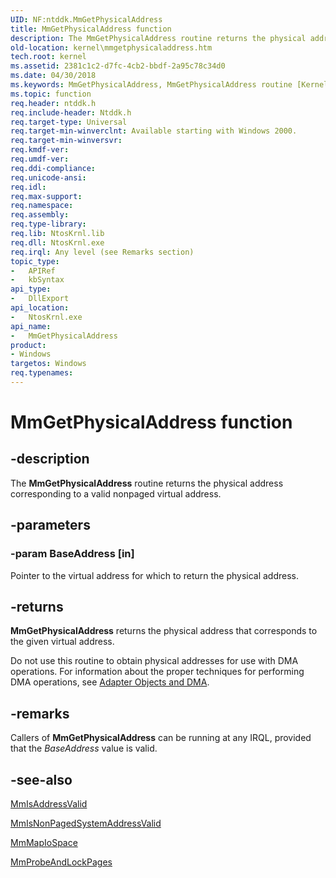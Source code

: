 ```yaml
---
UID: NF:ntddk.MmGetPhysicalAddress
title: MmGetPhysicalAddress function
description: The MmGetPhysicalAddress routine returns the physical address corresponding to a valid nonpaged virtual address.
old-location: kernel\mmgetphysicaladdress.htm
tech.root: kernel
ms.assetid: 2381c1c2-d7fc-4cb2-bbdf-2a95c78c34d0
ms.date: 04/30/2018
ms.keywords: MmGetPhysicalAddress, MmGetPhysicalAddress routine [Kernel-Mode Driver Architecture], k106_1dc50500-ccd1-41a9-8a6c-55e3e283b00b.xml, kernel.mmgetphysicaladdress, ntddk/MmGetPhysicalAddress
ms.topic: function
req.header: ntddk.h
req.include-header: Ntddk.h
req.target-type: Universal
req.target-min-winverclnt: Available starting with Windows 2000.
req.target-min-winversvr: 
req.kmdf-ver: 
req.umdf-ver: 
req.ddi-compliance: 
req.unicode-ansi: 
req.idl: 
req.max-support: 
req.namespace: 
req.assembly: 
req.type-library: 
req.lib: NtosKrnl.lib
req.dll: NtosKrnl.exe
req.irql: Any level (see Remarks section)
topic_type:
-	APIRef
-	kbSyntax
api_type:
-	DllExport
api_location:
-	NtosKrnl.exe
api_name:
-	MmGetPhysicalAddress
product:
- Windows
targetos: Windows
req.typenames: 
---
```


# MmGetPhysicalAddress function


## -description


The <b>MmGetPhysicalAddress</b> routine returns the physical address corresponding to a valid nonpaged virtual address.


## -parameters




### -param BaseAddress [in]

Pointer to the virtual address for which to return the physical address. 


## -returns



<b>MmGetPhysicalAddress</b> returns the physical address that corresponds to the given virtual address.

Do not use this routine to obtain physical addresses for use with DMA operations. For information about the proper techniques for performing DMA operations, see <a href="https://msdn.microsoft.com/library/windows/hardware/ff540519">Adapter Objects and DMA</a>.




## -remarks



Callers of <b>MmGetPhysicalAddress</b> can be running at any IRQL, provided that the <i>BaseAddress</i> value is valid.




## -see-also




<a href="https://msdn.microsoft.com/library/windows/hardware/ff554572">MmIsAddressValid</a>



<a href="https://msdn.microsoft.com/library/windows/hardware/ff554588">MmIsNonPagedSystemAddressValid</a>



<a href="https://msdn.microsoft.com/library/windows/hardware/ff554618">MmMapIoSpace</a>



<a href="https://msdn.microsoft.com/library/windows/hardware/ff554664">MmProbeAndLockPages</a>
 

 

